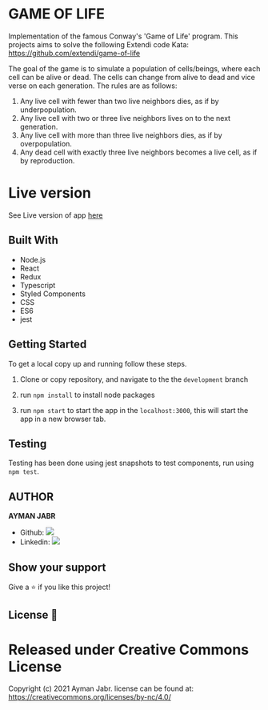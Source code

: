 # GAME OF LIFE

Implementation of the famous Conway's 'Game of Life' program. This projects aims to solve the following Extendi code Kata: https://github.com/extendi/game-of-life

The goal of the game is to simulate a population of cells/beings, where each cell can be alive or dead. The cells can change from alive to dead and vice verse on each generation. The rules are as follows:
1. Any live cell with fewer than two live neighbors dies, as if by underpopulation.
2. Any live cell with two or three live neighbors lives on to the next generation.
3. Any live cell with more than three live neighbors dies, as if by overpopulation.
4. Any dead cell with exactly three live neighbors becomes a live cell, as if by reproduction.


# Live version

See Live version of app [here](https://worldwide-covid-statistics.netlify.app/)

## Built With
- Node.js
- React
- Redux
- Typescript
- Styled Components
- CSS
- ES6
- jest

## Getting Started

To get a local copy up and running follow these steps.

1. Clone or copy repository, and navigate to the the `development` branch

2. run `npm install` to install node packages

3. run `npm start` to start the app in the `localhost:3000`, this will start the app in a new browser tab.

## Testing

Testing has been done using jest snapshots to test components, run using `npm test`.

## AUTHOR

**AYMAN JABR**

- Github: [![](https://img.shields.io/badge/GitHub-100000?style=for-the-badge&logo=github&logoColor=white)](https://github.com/AymanJabr/)
- Linkedin: [![](https://img.shields.io/badge/LinkedIn-0077B5?style=for-the-badge&logo=linkedin&logoColor=white)](https://www.linkedin.com/in/ayman-jabr/)

## Show your support

Give a ⭐️ if you like this project!

## License :memo:

# Released under Creative Commons License

Copyright (c) 2021 Ayman Jabr.
license can be found at: https://creativecommons.org/licenses/by-nc/4.0/

